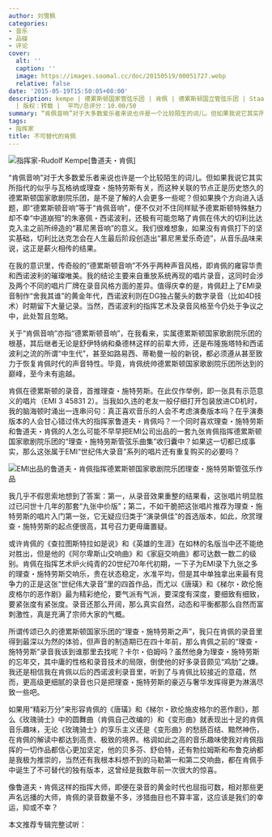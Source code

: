 ```yaml
---
author: 刘雪枫
categories:
- 音乐
- 品碟
- 评论
cover:
  alt: ''
  caption: ''
  image: https://images.soomal.cc/doc/20150519/00051727.webp
  relative: false
date: '2015-05-19T15:50:05+08:00'
description: kempe | 德累斯顿国家管弦乐团 | 肯佩 | 德累斯顿国立管弦乐团 | Staatskapelle Dresden | 源自：第一财经日报
  | 版权：转载 |  平均/总评分：10.00/50
summary: “肯佩音响”对于大多数爱乐者来说也许是一个比较陌生的词儿。但如果我说它其实所指代的似乎与瓦格纳或理查・施特劳斯有关，而这种关联的节点正是历史悠久的德累斯顿国家歌剧院乐团，是不是了解的人会更多一些呢？
tags:
- 指挥家
title: 不可替代的肯佩
---
```


![指挥家-Rudolf Kempe[鲁道夫・肯佩]](https://images.soomal.cc/doc/20150519/00051727.webp)





“肯佩音响”对于大多数爱乐者来说也许是一个比较陌生的词儿。但如果我说它其实所指代的似乎与瓦格纳或理查・施特劳斯有关，而这种关联的节点正是历史悠久的德累斯顿国家歌剧院乐团，是不是了解的人会更多一些呢？但如果换个方向进入话题，即“德累斯顿音响”等于“肯佩音响”，便不仅对不住同样赋予德累斯顿特殊魅力却不幸“中道崩殂”的朱塞佩・西诺波利，还极有可能忽略了肯佩在伟大的切利比达克入主之前所缔造的“慕尼黑音响”的意义。我们很难想象，如果没有肯佩打下的坚实基础，切利比达克怎会在人生最后阶段创造出“慕尼黑爱乐奇迹”，从音乐品味来说，这正是薪火相传的结果。

在我的意识里，传奇般的“德累斯顿音响”不外乎两种声音风格，即肯佩的雍容华贵和西诺波利的璀璨唯美。我的结论主要来自重放系统再现的唱片录音，这同时会涉及两个不同的唱片厂牌在录音风格方面的差异。值得庆幸的是，肯佩赶上了EMI录音制作“舍我其谁”的黄金年代，西诺波利则在DG独占鳌头的数字录音（比如4D技术）时期留下大量记录。当然，西诺波利的指挥艺术及录音风格至今仍处于争议之中，此处暂且忽略。

关于“肯佩音响”亦指“德累斯顿音响”，在我看来，实属德累斯顿国家歌剧院乐团的根基，其后继者无论是舒伊特纳和桑德林这样的前辈大师，还是布隆施塔特和西诺波利之流的所谓“中生代”，甚至如路易西、蒂勒曼一般的新锐，都必须遵从甚至致力于恢复肯佩时代的声音特性。毕竟，肯佩统帅德累斯顿国家歌剧院乐团所达到的巅峰，至今未有逾越。

肯佩在德累斯顿的录音，首推理查・施特劳斯。在此仅作举例，即一张具有示范意义的唱片（EMI 3 45831 2）。当我如久违的老友一般仔细打开包装放进CD机时，我的脑海顿时涌出一连串问句：真正喜欢音乐的人会不考虑演奏版本吗？在乎演奏版本的人会甘心错过伟大的指挥家鲁道夫・肯佩吗？一个同时喜欢理查・施特劳斯和鲁道夫・肯佩的人怎么可能不早早把EMI公司出品的一套九张肯佩指挥德累斯顿国家歌剧院乐团的“理查・施特劳斯管弦乐曲集”收归囊中？如果这一切都已成事实，那么这张属于EMI“世纪伟大录音”系列的唱片还有重复购买的必要吗？

![EMI出品的鲁道夫・肯佩指挥德累斯顿国家歌剧院乐团理查・施特劳斯管弦乐作品](https://images.soomal.cc/doc/20150519/00051728_01.webp)





我几乎不假思索地想到了答案：第一，从录音效果重整的结果看，这张唱片明显胜过已问世十几年的那套“九张中价版”；第二，不如干脆把这张唱片推荐为理查・施特劳斯的唱片入门第一张，它无疑应归类于“演录俱佳”的首选版本，如此，欣赏理查・施特劳斯的起点便很高，其号召力更毋庸置疑。

或许肯佩的《查拉图斯特拉如是说》和《英雄的生涯》在如林的名版当中还不能绝对胜出，但是他的《阿尔卑斯山交响曲》和《家庭交响曲》都可达数一数二的级别。肯佩在指挥艺术炉火纯青的20世纪70年代初期，一下子为EMI录下九张之多的理查・施特劳斯交响乐，贵在状态稳定，水准平均，但是其中单独拿出来最有竞争力的正是这张“世纪伟大录音”里的四首作品，而尤以《唐璜》和《梯尔・欧伦施皮格尔的恶作剧》最为精彩绝伦，要气派有气派，要深度有深度，要细致有细致，要紧张度有紧张度。录音还那么开阔，那么真实自然，动态和平衡都那么自然而富刺激性，真是充满了宗师大家的气概。

所谓传颂已久的德累斯顿国家乐团的“理查・施特劳斯之声”，我只在肯佩的录音里得到最深以为然的体验，但声音的制造期已在四十年前，那么肯佩之前的“理查・施特劳斯”录音我该到谁那里去找呢？卡尔・伯姆吗？虽然他身为理查・施特劳斯的忘年交，其中庸的性格和录音技术的局限，倒使他的好多录音颇见“鸡肋”之嫌。我还是相信我在肯佩以后的西诺波利录音里，听到了与肯佩比较接近的意蕴，然而，更高级更细腻的录音也只是把理查・施特劳斯的豪迈与奢华发挥得更为淋漓尽致一些吧。

如果用“精彩万分”来形容肯佩的《唐璜》和《梯尔・欧伦施皮格尔的恶作剧》，那么《玫瑰骑士》中的圆舞曲（肯佩自己改编的）和《变形曲》就表现出十足的肯佩音乐趣味，无论《玫瑰骑士》的享乐主义还是《变形曲》的愁肠百结、黯然神伤，在肯佩的解读中都达到高贵、极致的境界。格调如此之高的音乐趣味使我对肯佩指挥的一切作品都信心更加坚定，他的贝多芬、舒伯特，还有勃拉姆斯和布鲁克纳都是我极为推崇的，当然还有我根本料想不到的马勒第一和第二交响曲，都在肯佩手中诞生了不可替代的独有版本，这曾经是我数年前一次很大的惊喜。

像鲁道夫・肯佩这样的指挥大师，即便在录音的黄金时代也屈指可数，相对那些更声名远播的大师，肯佩的录音数量不多，涉猎曲目也不算丰富，这应该是我们的幸运，抑或不幸？

本文推荐专辑完整试听：